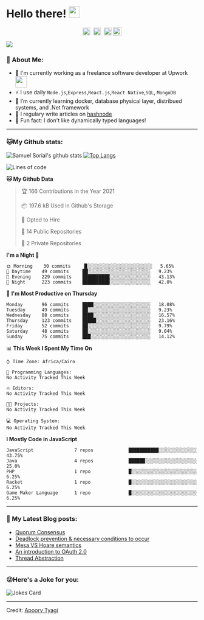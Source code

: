 # Hello there! <img src="https://github.com/TheDudeThatCode/TheDudeThatCode/blob/master/Assets/Hi.gif" width="29px">
<p align="center">
<a href="https://twitter.com/samolaaaa" target="blank"><img align="center" src="https://cdn.jsdelivr.net/npm/simple-icons@3.0.1/icons/twitter.svg" alt="samuel_twitter" height="20" width="20" /></a>&nbsp;
<a href="https://www.linkedin.com/in/samuel-sorial/" target="blank"><img align="center" src="https://cdn.jsdelivr.net/npm/simple-icons@3.0.1/icons/linkedin.svg" alt="samuel_linkedin" height="20" width="20" /></a>&nbsp;
<a href="https://samuelsorial.tech/" target="blank"><img align="center" src="https://cdn.jsdelivr.net/npm/simple-icons@3.0.1/icons/hashnode.svg" alt="samuel_sorial blog" height="20" width="20" /></a>
<a href="https://stackoverflow.com/users/13089670/samuel-sorial"><img align="center" alt="Samuel Sorial stack over flow" width="22px" src="https://cdn.jsdelivr.net/npm/simple-icons@3.0.1/icons/stackoverflow.svg" /></a>
</p>

![](https://camo.githubusercontent.com/992babdffd8c74a1502de375fbdf7e4d54773242/68747470733a2f2f6d656469612e67697068792e636f6d2f6d656469612f53576f536b4e36447854737a71494b4571762f67697068792e676966)

### 🤵 About Me:
- 🏦 I'm currently working as a freelance software developer at Upwork
      <img src="https://media.giphy.com/media/WUlplcMpOCEmTGBtBW/giphy.gif" width="30">
- ⚡ I use daily ```Node.js```,```Express```,```React.js```,```React Native```,```SQL```, ```MongoDB```
- 🌱 I’m currently learning docker, database physical layer, distribued systems, and .Net framework
- 📝 I regulary write articles on [hashnode](https://samuelsorial.tech/)
- 🤔 Fun fact: I don't like dynamically typed languages!

---
### 🐱My Github stats:
![Samuel Sorial's github stats](https://github-readme-stats.vercel.app/api?username=samuel-sorial&show_icons=true&title_color=ffc857&icon_color=8ac926&text_color=daf7dc&bg_color=151515&hide=["stars"])
[![Top Langs](https://github-readme-stats.vercel.app/api/top-langs/?username=samuel-sorial&layout=compact&text_color=daf7dc&bg_color=151515)](https://github.com/anuraghazra/github-readme-stats)

<!--START_SECTION:waka-->
![Lines of code](https://img.shields.io/badge/From%20Hello%20World%20I%27ve%20Written-4.5%20million%20lines%20of%20code-blue)

**🐱 My Github Data** 

> 🏆 166 Contributions in the Year 2021
 > 
> 📦 197.6 kB Used in Github's Storage 
 > 
> 💼 Opted to Hire
 > 
> 📜 14 Public Repositories 
 > 
> 🔑 2 Private Repositories  
 > 
**I'm a Night 🦉** 

```text
🌞 Morning    30 commits     █░░░░░░░░░░░░░░░░░░░░░░░░   5.65% 
🌆 Daytime    49 commits     ██░░░░░░░░░░░░░░░░░░░░░░░   9.23% 
🌃 Evening    229 commits    ██████████░░░░░░░░░░░░░░░   43.13% 
🌙 Night      223 commits    ██████████░░░░░░░░░░░░░░░   42.0%

```
📅 **I'm Most Productive on Thursday** 

```text
Monday       96 commits     ████░░░░░░░░░░░░░░░░░░░░░   18.08% 
Tuesday      49 commits     ██░░░░░░░░░░░░░░░░░░░░░░░   9.23% 
Wednesday    88 commits     ████░░░░░░░░░░░░░░░░░░░░░   16.57% 
Thursday     123 commits    █████░░░░░░░░░░░░░░░░░░░░   23.16% 
Friday       52 commits     ██░░░░░░░░░░░░░░░░░░░░░░░   9.79% 
Saturday     48 commits     ██░░░░░░░░░░░░░░░░░░░░░░░   9.04% 
Sunday       75 commits     ███░░░░░░░░░░░░░░░░░░░░░░   14.12%

```


📊 **This Week I Spent My Time On** 

```text
⌚︎ Time Zone: Africa/Cairo

💬 Programming Languages: 
No Activity Tracked This Week

🔥 Editors: 
No Activity Tracked This Week

🐱‍💻 Projects: 
No Activity Tracked This Week

💻 Operating System: 
No Activity Tracked This Week

```

**I Mostly Code in JavaScript** 

```text
JavaScript               7 repos             ███████████░░░░░░░░░░░░░░   43.75% 
Java                     4 repos             ██████░░░░░░░░░░░░░░░░░░░   25.0% 
PHP                      1 repo              █░░░░░░░░░░░░░░░░░░░░░░░░   6.25% 
Racket                   1 repo              █░░░░░░░░░░░░░░░░░░░░░░░░   6.25% 
Game Maker Language      1 repo              █░░░░░░░░░░░░░░░░░░░░░░░░   6.25%

```



<!--END_SECTION:waka-->

---

### 📕 My Latest Blog posts:
<!-- BLOG-POST-LIST:START -->
- [Quorum Consensus](https://samuelsorial.tech/quorum-consensus)
- [Deadlock prevention & necessary conditions to occur](https://samuelsorial.tech/deadlock-prevention-and-necessary-conditions-to-occur)
- [Mesa VS Hoare semantics](https://samuelsorial.tech/mesa-vs-hoare-semantics)
- [An introduction to OAuth 2.0](https://samuelsorial.tech/an-introduction-to-oauth-20)
- [Thread Abstraction](https://samuelsorial.tech/thread-abstraction)
<!-- BLOG-POST-LIST:END -->
---

### 😜Here's a Joke for you:
<img src="https://readme-jokes.vercel.app/api" alt="Jokes Card" />

----

Credit: [Apoorv Tyagi](https://github.com/ApoorvTyagi)

